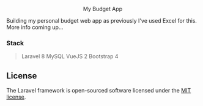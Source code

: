 <p align="center">My Budget App</p>

<p>Building my personal budget web app as previously I've used Excel for this. More info coming up...</p>

<h3>Stack</h3>

> Laravel 8
> MySQL
> VueJS 2
> Bootstrap 4

## License

The Laravel framework is open-sourced software licensed under the [MIT license](https://opensource.org/licenses/MIT).
